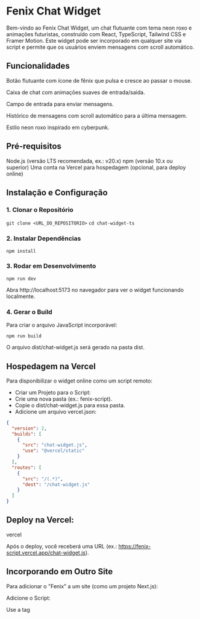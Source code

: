 # Fenix Chat Widget

Bem-vindo ao Fenix Chat Widget, um chat flutuante com tema neon roxo e animações futuristas, construído com React, TypeScript, Tailwind CSS e Framer Motion. Este widget pode ser incorporado em qualquer site via script e permite que os usuários enviem mensagens com scroll automático.

## Funcionalidades

Botão flutuante com ícone de fênix que pulsa e cresce ao passar o mouse.

Caixa de chat com animações suaves de entrada/saída.

Campo de entrada para enviar mensagens.

Histórico de mensagens com scroll automático para a
última mensagem.

Estilo neon roxo inspirado em cyberpunk.

## Pré-requisitos

Node.js (versão LTS recomendada, ex.: v20.x)
npm (versão 10.x ou superior)
Uma conta na Vercel para hospedagem (opcional, para deploy online)

## Instalação e Configuração

### 1. Clonar o Repositório

`git clone <URL_DO_REPOSITORIO>`
`cd chat-widget-ts`

### 2. Instalar Dependências

`npm install`

### 3. Rodar em Desenvolvimento

`npm run dev`

Abra http://localhost:5173 no navegador para ver o widget funcionando localmente.

### 4. Gerar o Build

Para criar o arquivo JavaScript incorporável:

`npm run build`

O arquivo dist/chat-widget.js será gerado na pasta dist.

## Hospedagem na Vercel

Para disponibilizar o widget online como um script remoto:

- Criar um Projeto para o Script:
- Crie uma nova pasta (ex.: fenix-script).
- Copie o dist/chat-widget.js para essa pasta.
- Adicione um arquivo vercel.json:

```json
{
  "version": 2,
  "builds": [
    {
      "src": "chat-widget.js",
      "use": "@vercel/static"
    }
  ],
  "routes": [
    {
      "src": "/(.*)",
      "dest": "/chat-widget.js"
    }
  ]
}
```

## Deploy na Vercel:

vercel

Após o deploy, você receberá uma URL (ex.: https://fenix-script.vercel.app/chat-widget.js).

## Incorporando em Outro Site

Para adicionar o "Fenix" a um site (como um projeto Next.js):

Adicione o Script:

Use a tag <script> com a URL do deploy:

```html
<script src="https://fenix-script.vercel.app/chat-widget.js" defer></script>
```

Em um projeto Next.js, use o componente <Script>:

```tsx
import Script from "next/script";

<Script
  src="https://fenix-script.vercel.app/chat-widget.js"
  strategy="afterInteractive"
/>;
```

## Onde Colocar:

Para aparecer em todas as páginas no Next.js, coloque no app/layout.tsx dentro do <body>:

```tsx
<body>
  <Script
    src="https://fenix-script.vercel.app/chat-widget.js"
    strategy="afterInteractive"
  />
  {children}
</body>
```

### Para uma página específica, adicione no componente da página.

## Teste:

O botão da fênix aparecerá no canto inferior direito. Clique para abrir o chat.

- Estrutura do Projeto:

src/ChatWidget.tsx: Componente principal do chat.
src/main.tsx: Ponto de entrada que injeta o widget no DOM.
src/index.css: Estilos globais com Tailwind.
vite.config.ts: Configuração do Vite para build IIFE.
tailwind.config.js: Configuração do Tailwind com cores e sombras personalizadas.

## Personalização

### Cores:

Edite as classes Tailwind em ChatWidget.tsx ou ajuste o tailwind.config.js.

### Ícone:

Substitua a URL da imagem em

```html
<img src="https://port-bu.s3.eu-north-1.amazonaws.com/fenix-chat.png" />
```

por outra.

## Posição:

Altere bottom-5 right-5 para outra posição (ex.: top-5 left-5).

## Resolução de Problemas

### Widget Não Aparece:

Verifique o console do navegador por erros.
Confirme que a URL do script está acessível e retorna o código JS.

Aumente o z-index em ChatWidget.tsx para z-[9999] se houver sobreposição.
Erro de Carregamento:
Use onLoad no <Script> para debug:

```tsx
<Script
  src="..."
  strategy="afterInteractive"
  onLoad={() => console.log("Carregado!")}
/>
```

## Contribuição

Sinta-se à vontade para abrir issues ou pull requests com melhorias!
